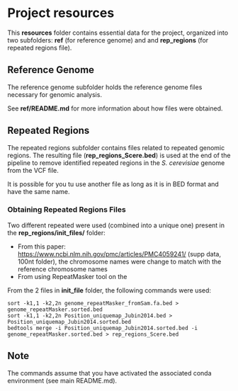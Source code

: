 # Project resources

This **resources** folder contains essential data for the project, organized into two subfolders: **ref** (for reference genome) and  and **rep_regions**  (for repeated regions file).

## Reference Genome

The reference genome subfolder holds the reference genome files necessary for genomic analysis.

See **ref/README.md** for more information about how files were obtained.

## Repeated Regions

The repeated regions subfolder contains files related to repeated genomic regions. The resulting file (**rep_regions_Scere.bed**) is used at the end of the pipeline to remove identified repeated regions in the *S. cerevisiae* genome from the VCF file. 

It is possible for you tu use another file as long as it is in BED format and have the same name. 

### Obtaining Repeated Regions Files

Two different repeated were used (combined into a unique one) present in the **rep_regions/init_files/** folder: 

- From this paper: https://www.ncbi.nlm.nih.gov/pmc/articles/PMC4059241/ (supp data, 100nt folder), the chromosome names were change to match with the reference chromosome names  
- From using RepeatMasker tool on the 

From the 2 files in **init_file** folder, the following commands were used: 
```
sort -k1,1 -k2,2n genome_repeatMasker_fromSam.fa.bed > genome_repeatMasker.sorted.bed  
sort -k1,1 -k2,2n Position_uniquemap_Jubin2014.bed > Position_uniquemap_Jubin2014.sorted.bed  
bedtools merge -i Position_uniquemap_Jubin2014.sorted.bed -i genome_repeatMasker.sorted.bed > rep_regions_Scere.bed  
```
## Note
The commands assume that you have activated the associated conda environment (see main README.md).